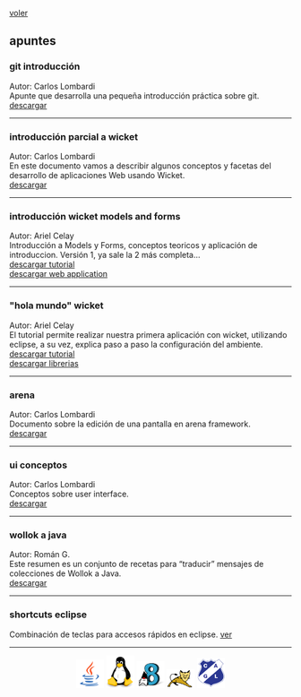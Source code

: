[voler](index.md)<br/>
## apuntes

### git introducción
Autor: Carlos Lombardi<br/>
Apunte que desarrolla una pequeña introducción práctica sobre git.<br/>
<a href="material/documentos/apuntes/git-pequenia-introduccion-practica.pdf" target="_blank">descargar</a>

<hr/>

### introducción parcial a wicket
Autor: Carlos Lombardi<br/>
En este documento vamos a describir algunos conceptos y facetas del desarrollo de aplicaciones
Web usando Wicket.<br/>
<a href="material/documentos/apuntes/introduccion-parcial-a-wicket.pdf" target="_blank">descargar</a>

<hr/>

### introducción wicket models and forms
Autor: Ariel Celay<br/>
Introducción a Models y Forms, conceptos teoricos y aplicación de introduccion. Versión 1, ya sale la 2 más completa...<br/>
<a href="material/documentos/apuntes/modelos-y-formularios.pdf" target="_blank">descargar tutorial</a><br/>
<a href="material/projects/wicket-model-form.zip" target="_blank">descargar web application</a>

<hr/>

### "hola mundo" wicket
Autor: Ariel Celay<br/>
El tutorial permite realizar nuestra primera aplicación con wicket, utilizando eclipse, a su vez, explica paso a paso la configuración del ambiente.<br/>
<a href="material/documentos/apuntes/hola-mundo-wicket.pdf" target="_blank">descargar tutorial</a><br/>
<a href="material/libs/basicas-necesarias-wicket.zip" target="_blank">descargar librerias</a>

<hr/>

### arena
Autor: Carlos Lombardi<br/>
Documento sobre la edición de una pantalla en arena framework.<br/>
<a href="material/documentos/apuntes/pantalla-edicion-arena.pdf" target="_blank">descargar</a>

<hr/>

### ui conceptos
Autor: Carlos Lombardi<br/>
Conceptos sobre user interface.<br/>
<a href="material/documentos/apuntes/ui-conceptos.pdf" target="_blank">descargar</a>

<hr/>

### wollok a java
Autor: Román G.<br/>
Este resumen es un conjunto de recetas para “traducir” mensajes de colecciones de Wollok a Java.<br/>
<a href="material/documentos/apuntes/colecciones-de-wollok-a-java.pdf" target="_blank">descargar</a>

<hr/>

### shortcuts eclipse
Combinación de teclas para accesos rápidos en eclipse.
[ver](shortcuts.md)<br/>

<hr/>

<center><img src="imagenes/logo-java-1.png" />&nbsp;<img src="imagenes/logo-linux-1.png" />&nbsp;<img src="imagenes/logo-java-2.png" />&nbsp;<img src="imagenes/logo-tomcat.png" />&nbsp;<img src="imagenes/logo-lamadrid-1.png" /></center>
